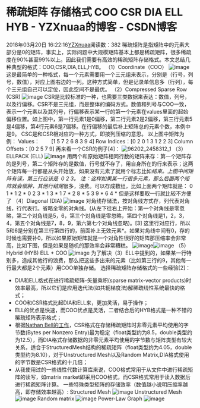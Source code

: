 # 稀疏矩阵 存储格式 COO CSR DIA ELL HYB - YZXnuaa的博客 - CSDN博客
2018年03月20日 16:22:16[YZXnuaa](https://me.csdn.net/YZXnuaa)阅读数：382
稀疏矩阵是指矩阵中的元素大部分是0的矩阵，事实上，实际问题中大规模矩阵基本上都是稀疏矩阵，很多稀疏度在90%甚至99%以上。因此我们需要有高效的稀疏矩阵存储格式。本文总结几种典型的格式：COO,CSR,DIA,ELL,HYB。
（1）Coordinate（COO）
![image](http://images.cnitblog.com/blog/354318/201502/042300495151681.png)
这是最简单的一种格式，每一个元素需要用一个三元组来表示，分别是（行号，列号，数值），对应上图右边的一列。这种方式简单，但是记录单信息多（行列），每个三元组自己可以定位，因此空间不是最优。
（2）Compressed Sparse Row (CSR)
![image](http://images.cnitblog.com/blog/354318/201502/042300509215911.png)
CSR是比较标准的一种，也需要三类数据来表达：数值，列号，以及行偏移。CSR不是三元组，而是整体的编码方式。数值和列号与COO一致，表示一个元素以及其列号，行偏移表示某一行的第一个元素在values里面的起始偏移位置。如上图中，第一行元素1是0偏移，第二行元素2是2偏移，第三行元素5是4偏移，第4行元素6是7偏移。在行偏移的最后补上矩阵总的元素个数，本例中是9。
CSC是和CSR相对应的一种方式，即按列压缩的意思。
以上图中矩阵为例：
Values：        [1 5 7 2 6 8 3 9 4]
Row Indices：[0 2 0 1 3 1 2 2 3]
Column Offsets：[0 2 5 7 9]
再来看一个CSR的例子[4]：
![96202_2458312_1](http://images.cnitblog.com/blog/354318/201502/042300522497883.png)
（3）ELLPACK (ELL)
![image](http://images.cnitblog.com/blog/354318/201502/042300536567411.png)
用两个和原始矩阵相同行数的矩阵来存：第一个矩阵存的是列号，第二个矩阵存的是数值，行号就不存了，用自身所在的行来表示；这两个矩阵每一行都是从头开始放，如果没有元素了就用个标志比如*结束。上图中间矩阵有误，第三行应该是  0 2 3。
注：这样如果某一行很多元素，那么后面两个矩阵就会很胖，其他行结尾*很多，浪费。可以存成数组，比如上面两个矩阵就是：
0 1 * 1 2 * 0 2 3 * 1 3 *
1 7 * 2 8 * 5 3 9 * 6 4 *
但是这样要取一行就比较不方便了
（4）Diagonal (DIA)
![image](http://images.cnitblog.com/blog/354318/201502/042300550622642.png)
对角线存储法，按对角线方式存，列代表对角线，行代表行。省略全零的对角线。(从左下往右上开始：第一个对角线是零忽略，第二个对角线是5，6，第三个对角线是零忽略，第四个对角线是1，2，3，4，第五个对角线是7，8，9，第六第七个对角线忽略)。[3]
这里行对应行，所以5和6是分别在第三行第四行的，前面补上无效元素*。如果对角线中间有0，存的时候也需要补0，所以如果原始矩阵就是一个对角性很好的矩阵那压缩率会非常高，比如下图，但是如果是随机的那效率会非常糟糕。
![image](http://images.cnitblog.com/blog/354318/201502/042300558749757.png)![image](http://images.cnitblog.com/blog/354318/201502/042300570623986.png)
（5）Hybrid (HYB) ELL + COO
![image](http://images.cnitblog.com/blog/354318/201502/042300584844987.png)
为了解决（3）ELL中提到的，如果某一行特别多，造成其他行的浪费，那么把这些多出来的元素（比如第三行的9，其他每一行最大都是2个元素）用COO单独存储。
选择稀疏矩阵存储格式的一些经验[2]：
- DIA和ELL格式在进行稀疏矩阵-矢量乘积(sparse matrix-vector products)时效率最高，所以它们是应用迭代法(如共轭梯度法)解稀疏线性系统最快的格式；
- COO和CSR格式比起DIA和ELL来，更加灵活，易于操作；
- ELL的优点是快速，而COO优点是灵活，二者结合后的HYB格式是一种不错的稀疏矩阵表示格式；
- 根据[Nathan Bell的工作](http://www.bu.edu/pasi/files/2011/01/NathanBell1-10-1000.pdf)，CSR格式在存储稀疏矩阵时非零元素平均使用的字节数(Bytes per Nonzero Entry)最为稳定（float类型约为8.5，double类型约为12.5），而DIA格式存储数据的非零元素平均使用的字节数与矩阵类型有较大关系，适合于StructuredMesh结构的稀疏矩阵（float类型约为4.05，double类型约为8.10），对于Unstructured Mesh以及Random Matrix,DIA格式使用的字节数是CSR格式的十几倍；
- 从我使用过的一些线性代数计算库来说，COO格式常用于从文件中进行稀疏矩阵的读写，如matrix market即采用COO格式，而CSR格式常用于读入数据后进行稀疏矩阵计算。
一些特殊类型矩阵的存储效率（数值越小说明压缩率越高，即存储效率越高）:
Structured Mesh
![image](http://images.cnitblog.com/blog/354318/201502/042300596248903.png)
Unstructured Mesh
![image](http://images.cnitblog.com/blog/354318/201502/042301009531876.png)
Random matrix
![image](http://images.cnitblog.com/blog/354318/201502/042301024373662.png)
Power-Law Graph
![image](http://images.cnitblog.com/blog/354318/201502/042301034843848.png)
